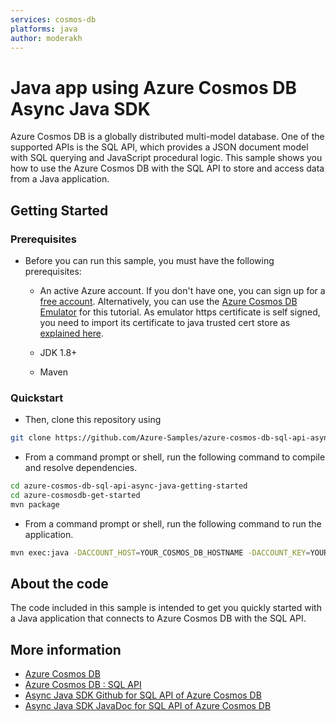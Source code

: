 ```yaml
---
services: cosmos-db
platforms: java
author: moderakh
---
```


# Java app using Azure Cosmos DB Async Java SDK

Azure Cosmos DB is a globally distributed multi-model database. One of the supported APIs is the SQL API, which provides a JSON document model with SQL querying and JavaScript procedural logic. This sample shows you how to use the Azure Cosmos DB with the SQL API to store and access data from a Java application.

## Getting Started

### Prerequisites

* Before you can run this sample, you must have the following prerequisites:

   * An active Azure account. If you don't have one, you can sign up for a [free account](https://azure.microsoft.com/free/). Alternatively, you can use the [Azure Cosmos DB Emulator](https://azure.microsoft.com/documentation/articles/documentdb-nosql-local-emulator) for this tutorial. As emulator https certificate is self signed, you need to import its certificate to java trusted cert store as [explained here](https://docs.microsoft.com/en-us/azure/cosmos-db/local-emulator-export-ssl-certificates).

   * JDK 1.8+
   * Maven

### Quickstart

* Then, clone this repository using

```bash
git clone https://github.com/Azure-Samples/azure-cosmos-db-sql-api-async-java-getting-started.git
```

* From a command prompt or shell, run the following command to compile and resolve dependencies.

```bash
cd azure-cosmos-db-sql-api-async-java-getting-started
cd azure-cosmosdb-get-started
mvn package
```

* From a command prompt or shell, run the following command to run the application.

```bash
mvn exec:java -DACCOUNT_HOST=YOUR_COSMOS_DB_HOSTNAME -DACCOUNT_KEY=YOUR_COSMOS_DB_MASTER_KEY
```

## About the code

The code included in this sample is intended to get you quickly started with a Java application that connects to Azure Cosmos DB with the SQL API.

## More information

- [Azure Cosmos DB](https://docs.microsoft.com/azure/cosmos-db/introduction)
- [Azure Cosmos DB : SQL API](https://docs.microsoft.com/en-us/azure/cosmos-db/sql-api-introduction)
- [Async Java SDK Github for SQL API of Azure Cosmos DB](https://github.com/Azure/azure-cosmosdb-java)
- [Async Java SDK JavaDoc for SQL API of Azure Cosmos DB](https://azure.github.io/azure-cosmosdb-java)
